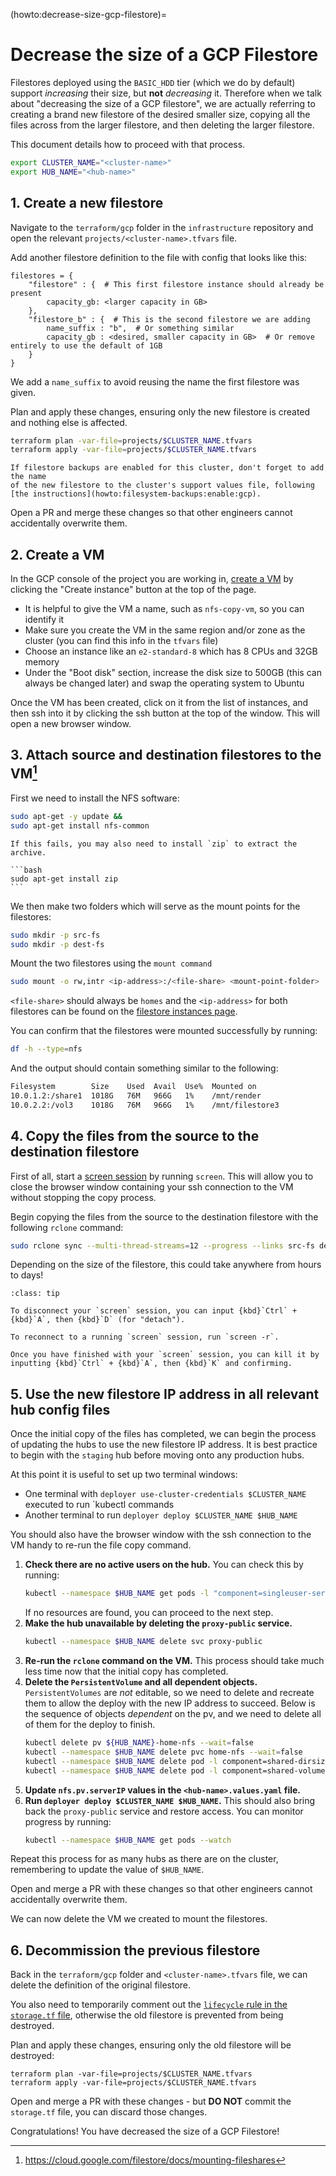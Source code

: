 (howto:decrease-size-gcp-filestore)=
# Decrease the size of a GCP Filestore

Filestores deployed using the `BASIC_HDD` tier (which we do by default) support _increasing_ their size, but **not** _decreasing_ it.
Therefore when we talk about "decreasing the size of a GCP filestore", we are actually referring to creating a brand new filestore of the desired smaller size, copying all the files across from the larger filestore, and then deleting the larger filestore.

This document details how to proceed with that process.

```bash
export CLUSTER_NAME="<cluster-name>"
export HUB_NAME="<hub-name>"
```

## 1. Create a new filestore

Navigate to the `terraform/gcp` folder in the `infrastructure` repository and open the relevant `projects/<cluster-name>.tfvars` file.

Add another filestore definition to the file with config that looks like this:

```
filestores = {
    "filestore" : {  # This first filestore instance should already be present
        capacity_gb: <larger capacity in GB>
    },
    "filestore_b" : {  # This is the second filestore we are adding
        name_suffix : "b",  # Or something similar
        capacity_gb : <desired, smaller capacity in GB>  # Or remove entirely to use the default of 1GB
    }
}
```

We add a `name_suffix` to avoid reusing the name the first filestore was given.

Plan and apply these changes, ensuring only the new filestore is created and nothing else is affected.

```bash
terraform plan -var-file=projects/$CLUSTER_NAME.tfvars
terraform apply -var-file=projects/$CLUSTER_NAME.tfvars
```

```{note}
If filestore backups are enabled for this cluster, don't forget to add the name
of the new filestore to the cluster's support values file, following
[the instructions](howto:filesystem-backups:enable:gcp).
```

Open a PR and merge these changes so that other engineers cannot accidentally overwrite them.

## 2. Create a VM

In the GCP console of the project you are working in, [create a VM](https://console.cloud.google.com/compute/instances) by clicking the "Create instance" button at the top of the page.

- It is helpful to give the VM a name, such as `nfs-copy-vm`, so you can identify it
- Make sure you create the VM in the same region and/or zone as the cluster (you can find this info in the `tfvars` file)
- Choose an instance like an `e2-standard-8` which has 8 CPUs and 32GB memory
- Under the "Boot disk" section, increase the disk size to 500GB (this can always be changed later) and swap the operating system to Ubuntu

Once the VM has been created, click on it from the list of instances, and then ssh into it by clicking the ssh button at the top of the window.
This will open a new browser window.

## 3. Attach source and destination filestores to the VM[^1]

[^1]: <https://cloud.google.com/filestore/docs/mounting-fileshares>

First we need to install the NFS software:

```bash
sudo apt-get -y update &&
sudo apt-get install nfs-common
```

````{note}
If this fails, you may also need to install `zip` to extract the archive.

```bash
sudo apt-get install zip
```
````

We then make two folders which will serve as the mount points for the filestores:

```bash
sudo mkdir -p src-fs
sudo mkdir -p dest-fs
```

Mount the two filestores using the `mount command`

```bash
sudo mount -o rw,intr <ip-address>:/<file-share> <mount-point-folder>
```

`<file-share>` should always be `homes` and the `<ip-address>` for both filestores can be found on the [filestore instances page](https://console.cloud.google.com/filestore/instances).

You can confirm that the filestores were mounted successfully by running:

```bash
df -h --type=nfs
```

And the output should contain something similar to the following:

```bash
Filesystem        Size    Used  Avail  Use%  Mounted on
10.0.1.2:/share1  1018G   76M   966G   1%    /mnt/render
10.0.2.2:/vol3    1018G   76M   966G   1%    /mnt/filestore3
```

## 4. Copy the files from the source to the destination filestore

First of all, start a [screen session](https://linuxize.com/post/how-to-use-linux-screen/) by running `screen`.
This will allow you to close the browser window containing your ssh connection to the VM without stopping the copy process.

Begin copying the files from the source to the destination filestore with the following `rclone` command:

```bash
sudo rclone sync --multi-thread-streams=12 --progress --links src-fs dest-fs
```

Depending on the size of the filestore, this could take anywhere from hours to days!

```{admonition} screen tips
:class: tip

To disconnect your `screen` session, you can input {kbd}`Ctrl` + {kbd}`A`, then {kbd}`D` (for "detach").

To reconnect to a running `screen` session, run `screen -r`.

Once you have finished with your `screen` session, you can kill it by inputting {kbd}`Ctrl` + {kbd}`A`, then {kbd}`K` and confirming.
```

## 5. Use the new filestore IP address in all relevant hub config files

Once the initial copy of the files has completed, we can begin the process of updating the hubs to use the new filestore IP address.
It is best practice to begin with the `staging` hub before moving onto any production hubs.

At this point it is useful to set up two terminal windows:

- One terminal with `deployer use-cluster-credentials $CLUSTER_NAME` executed to run `kubectl commands
- Another terminal to run `deployer deploy $CLUSTER_NAME $HUB_NAME`

You should also have the browser window with the ssh connection to the VM handy to re-run the file copy command.

1. **Check there are no active users on the hub.**
   You can check this by running:
   ```bash
   kubectl --namespace $HUB_NAME get pods -l "component=singleuser-server"
   ```
   If no resources are found, you can proceed to the next step.
1. **Make the hub unavailable by deleting the `proxy-public` service.**
   ```bash
   kubectl --namespace $HUB_NAME delete svc proxy-public
   ```
1. **Re-run the `rclone` command on the VM.**
   This process should take much less time now that the initial copy has completed.
1. **Delete the `PersistentVolume` and all dependent objects.**
   `PersistentVolumes` are _not_ editable, so we need to delete and recreate them to allow the deploy with the new IP address to succeed.
   Below is the sequence of objects _dependent_ on the pv, and we need to delete all of them for the deploy to finish.
   ```bash
   kubectl delete pv ${HUB_NAME}-home-nfs --wait=false
   kubectl --namespace $HUB_NAME delete pvc home-nfs --wait=false
   kubectl --namespace $HUB_NAME delete pod -l component=shared-dirsize-metrics
   kubectl --namespace $HUB_NAME delete pod -l component=shared-volume-metrics
   ```
1. **Update `nfs.pv.serverIP` values in the `<hub-name>.values.yaml` file.**
1. **Run `deployer deploy $CLUSTER_NAME $HUB_NAME`.**
   This should also bring back the `proxy-public` service and restore access.
   You can monitor progress by running:
   ```bash
   kubectl --namespace $HUB_NAME get pods --watch
   ```

Repeat this process for as many hubs as there are on the cluster, remembering to update the value of `$HUB_NAME`.

Open and merge a PR with these changes so that other engineers cannot accidentally overwrite them.

We can now delete the VM we created to mount the filestores.

## 6. Decommission the previous filestore

Back in the `terraform/gcp` folder and `<cluster-name>.tfvars` file, we can delete the definition of the original filestore.

You also need to temporarily comment out the [`lifecycle` rule in the `storage.tf` file](https://github.com/2i2c-org/infrastructure/blob/1c8cb3ae787839eaab8b2dd21d49d33090176a05/terraform/gcp/storage.tf#L9-L13), otherwise the old filestore is prevented from being destroyed.

Plan and apply these changes, ensuring only the old filestore will be destroyed:

```
terraform plan -var-file=projects/$CLUSTER_NAME.tfvars
terraform apply -var-file=projects/$CLUSTER_NAME.tfvars
```

Open and merge a PR with these changes - but **DO NOT** commit the `storage.tf` file, you can discard those changes.

Congratulations! You have decreased the size of a GCP Filestore!
